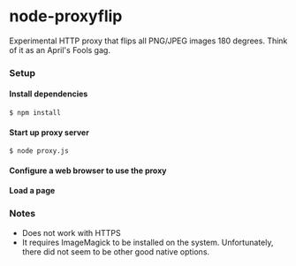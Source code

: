 node-proxyflip
==============

Experimental HTTP proxy that flips all PNG/JPEG images 180 degrees. Think of it as an April's Fools gag.

### Setup
#### Install dependencies
```
$ npm install
```
#### Start up proxy server
```
$ node proxy.js
```
#### Configure a web browser to use the proxy
#### Load a page

### Notes
- Does not work with HTTPS
- It requires ImageMagick to be installed on the system. Unfortunately, there did not seem to be other good native options.
